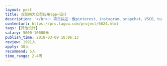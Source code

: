 ```yaml
---                
layout: post       
title: 互联网大众型应用app—设计           
description: '</br>一 项目描述：像pinterest、instagram、snapchat、VSCO、tumblr、快手一样从0到1的产品。一个简单的产品，全球还没有这样的产品，具体是图片方面的.</br></br>二 二 人员要求：比较优越的审美能力，比较娴熟的创造技巧，不错的同理心。</br></br>三 工作内容：logo设计、滤镜设计。</br>                     滤镜设计不太懂的，logo设计不错的可以只设计logo。欢迎伙伴。</br>'     
contenturl: https://pro.lagou.com/project/6624.html      
tags: [其他设计]            
salary: 5000-10000元          
publish_time: 2018-03-09 18:06:13         
review: 1991人                   
apply: 30人                   
recommend: 5人                   
time_range: 2-4周              
---                 
```

